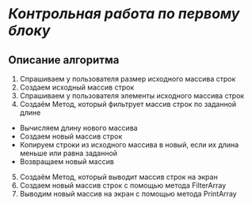 # *Контрольная работа по первому блоку*

## **Описание алгоритма**

1) Спрашиваем у пользователя размер исходного массива строк        
2) Создаем исходный массив строк     
3) Спрашиваем у пользователя элементы исходного массива строк  
4) Создаём Метод, который фильтрует массив строк по заданной длине
+ Вычисляем длину нового массива
+ Создаем новый массив строк
+ Копируем строки из исходного массива в новый, если их длина меньше или равна заданной
+ Возвращаем новый массив
5) Создаём Метод, который выводит массив строк на экран
6) Создаем новый массив строк с помощью метода FilterArray       
7) Выводим новый массив на экран с помощью метода PrintArray
